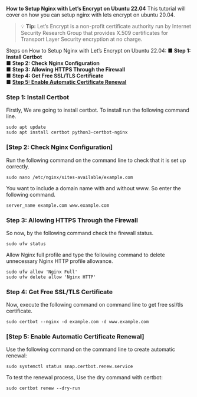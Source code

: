 **How to Setup Nginx with Let’s Encrypt on Ubuntu 22.04**
This tutorial will cover on how you can setup nginx with lets encrypt on ubuntu 20.04.

> :bulb: **Tip:** Let’s Encrypt is a non-profit certificate authority run by Internet Security Research Group that provides X.509 certificates for Transport Layer Security encryption at no charge.

Steps on How to Setup Nginx with Let’s Encrypt on Ubuntu 22.04:
■ **Step 1: Install Certbot**\
■ **Step 2: Check Nginx Configuration**\
■ **Step 3: Allowing HTTPS Through the Firewall**\
■ **Step 4: Get Free SSL/TLS Certificate**\
■ **[Step 5: Enable Automatic Certificate Renewal](#step-5-enable-automatic-certificate-renewal)**

### Step 1: Install Certbot ###
Firstly, We are going to install certbot. To install run the following command line.

```
sudo apt update
sudo apt install certbot python3-certbot-nginx
```

### [Step 2: Check Nginx Configuration] ###
Run the following command on the command line to check that it is set up correctly.

```
sudo nano /etc/nginx/sites-available/example.com
```

You want to include a domain name with and without www. So enter the following command.


```
server_name example.com www.example.com
```

### Step 3: Allowing HTTPS Through the Firewall ###
So now, by the following command check the firewall status.

```
sudo ufw status
```

Allow Nginx full profile and type the following command to delete unnecessary Nginx HTTP profile allowance.

```
sudo ufw allow 'Nginx Full'
sudo ufw delete allow 'Nginx HTTP'
```

### Step 4: Get Free SSL/TLS Certificate ###
Now, execute the following command on command line to get free ssl/tls certificate.

```
sudo certbot --nginx -d example.com -d www.example.com
```

### [Step 5: Enable Automatic Certificate Renewal] ###
Use the following command on the command line to create automatic renewal:

```
sudo systemctl status snap.certbot.renew.service
```

To test the renewal process, Use the dry command with certbot:

```
sudo certbot renew --dry-run
```
